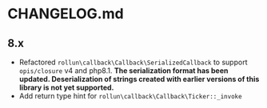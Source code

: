 # CHANGELOG.md

## 8.x

- Refactored `rollun\callback\Callback\SerializedCallback` to support `opis/closure` v4 and php8.1. **The serialization
  format has been updated. Deserialization of strings created with earlier versions of this library is not yet
  supported.**
- Add return type hint for `rollun\callback\Callback\Ticker::_invoke`